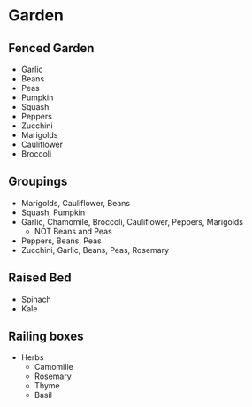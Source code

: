 # Garden

## Fenced Garden
  - Garlic
  - Beans
  - Peas
  - Pumpkin
  - Squash
  - Peppers
  - Zucchini
  - Marigolds
  - Cauliflower
  - Broccoli

## Groupings
  - Marigolds, Cauliflower, Beans
  - Squash, Pumpkin
  - Garlic, Chamomile, Broccoli, Cauliflower, Peppers, Marigolds
    - NOT Beans and Peas
  - Peppers, Beans, Peas
  - Zucchini, Garlic, Beans, Peas, Rosemary

## Raised Bed
 - Spinach
 - Kale

## Railing boxes
 - Herbs
   - Camomille
   - Rosemary
   - Thyme
   - Basil